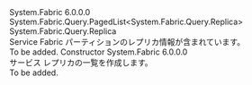 <Type Name="ServiceReplicaList" FullName="System.Fabric.Query.ServiceReplicaList">
  <TypeSignature Language="C#" Value="public sealed class ServiceReplicaList : System.Fabric.Query.PagedList&lt;System.Fabric.Query.Replica&gt;" />
  <TypeSignature Language="ILAsm" Value=".class public auto ansi sealed beforefieldinit ServiceReplicaList extends System.Fabric.Query.PagedList`1&lt;class System.Fabric.Query.Replica&gt;" />
  <TypeSignature Language="DocId" Value="T:System.Fabric.Query.ServiceReplicaList" />
  <TypeSignature Language="VB.NET" Value="Public NotInheritable Class ServiceReplicaList&#xA;Inherits PagedList(Of Replica)" />
  <TypeSignature Language="F#" Value="type ServiceReplicaList = class&#xA;    inherit PagedList&lt;Replica&gt;" />
  <AssemblyInfo>
    <AssemblyName>System.Fabric</AssemblyName>
    <AssemblyVersion>6.0.0.0</AssemblyVersion>
  </AssemblyInfo>
  <Base>
    <BaseTypeName>System.Fabric.Query.PagedList&lt;System.Fabric.Query.Replica&gt;</BaseTypeName>
    <BaseTypeArguments>
      <BaseTypeArgument TypeParamName="T">System.Fabric.Query.Replica</BaseTypeArgument>
    </BaseTypeArguments>
  </Base>
  <Interfaces />
  <Docs>
    <summary>
      <para>Service Fabric パーティションのレプリカ情報が含まれています。</para>
    </summary>
    <remarks>To be added.</remarks>
  </Docs>
  <Members>
    <Member MemberName=".ctor">
      <MemberSignature Language="C#" Value="public ServiceReplicaList ();" />
      <MemberSignature Language="ILAsm" Value=".method public hidebysig specialname rtspecialname instance void .ctor() cil managed" />
      <MemberSignature Language="DocId" Value="M:System.Fabric.Query.ServiceReplicaList.#ctor" />
      <MemberSignature Language="VB.NET" Value="Public Sub New ()" />
      <MemberType>Constructor</MemberType>
      <AssemblyInfo>
        <AssemblyName>System.Fabric</AssemblyName>
        <AssemblyVersion>6.0.0.0</AssemblyVersion>
      </AssemblyInfo>
      <Parameters />
      <Docs>
        <summary>
          <para>
            サービス レプリカの一覧を作成します。
            </para>
        </summary>
        <remarks>To be added.</remarks>
      </Docs>
    </Member>
  </Members>
</Type>